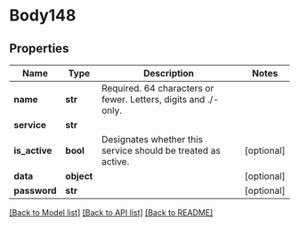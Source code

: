 # Body148

## Properties
Name | Type | Description | Notes
------------ | ------------- | ------------- | -------------
**name** | **str** | Required. 64 characters or fewer. Letters, digits and ./- only. | 
**service** | **str** |  | 
**is_active** | **bool** | Designates whether this service should be treated as active.  | [optional] 
**data** | **object** |  | [optional] 
**password** | **str** |  | [optional] 

[[Back to Model list]](../README.md#documentation-for-models) [[Back to API list]](../README.md#documentation-for-api-endpoints) [[Back to README]](../README.md)

